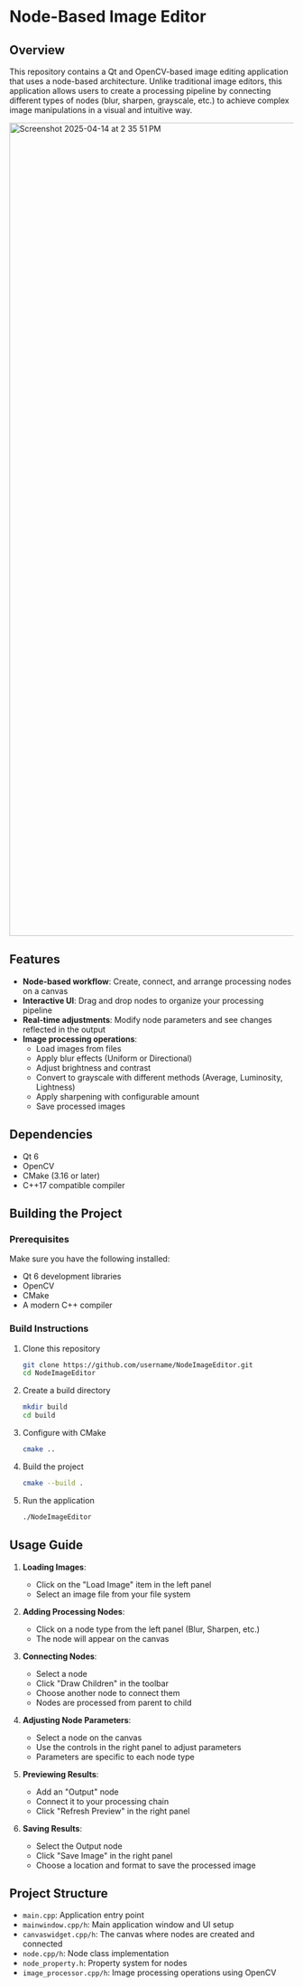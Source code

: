 # Node-Based Image Editor

## Overview

This repository contains a Qt and OpenCV-based image editing application that uses a node-based architecture. Unlike traditional image editors, this application allows users to create a processing pipeline by connecting different types of nodes (blur, sharpen, grayscale, etc.) to achieve complex image manipulations in a visual and intuitive way.

<img width="1440" alt="Screenshot 2025-04-14 at 2 35 51 PM" src="https://github.com/user-attachments/assets/e1b7492e-cf7e-4935-b518-53d38402b1a5" />


## Features

- **Node-based workflow**: Create, connect, and arrange processing nodes on a canvas
- **Interactive UI**: Drag and drop nodes to organize your processing pipeline
- **Real-time adjustments**: Modify node parameters and see changes reflected in the output
- **Image processing operations**:
  - Load images from files
  - Apply blur effects (Uniform or Directional)
  - Adjust brightness and contrast
  - Convert to grayscale with different methods (Average, Luminosity, Lightness)
  - Apply sharpening with configurable amount
  - Save processed images

## Dependencies

- Qt 6
- OpenCV
- CMake (3.16 or later)
- C++17 compatible compiler

## Building the Project

### Prerequisites

Make sure you have the following installed:
- Qt 6 development libraries
- OpenCV
- CMake
- A modern C++ compiler

### Build Instructions

1. Clone this repository
   ```bash
   git clone https://github.com/username/NodeImageEditor.git
   cd NodeImageEditor
   ```

2. Create a build directory
   ```bash
   mkdir build
   cd build
   ```

3. Configure with CMake
   ```bash
   cmake ..
   ```

4. Build the project
   ```bash
   cmake --build .
   ```

5. Run the application
   ```bash
   ./NodeImageEditor
   ```

## Usage Guide

1. **Loading Images**:
   - Click on the "Load Image" item in the left panel
   - Select an image file from your file system

2. **Adding Processing Nodes**:
   - Click on a node type from the left panel (Blur, Sharpen, etc.)
   - The node will appear on the canvas

3. **Connecting Nodes**:
   - Select a node
   - Click "Draw Children" in the toolbar
   - Choose another node to connect them
   - Nodes are processed from parent to child

4. **Adjusting Node Parameters**:
   - Select a node on the canvas
   - Use the controls in the right panel to adjust parameters
   - Parameters are specific to each node type

5. **Previewing Results**:
   - Add an "Output" node
   - Connect it to your processing chain
   - Click "Refresh Preview" in the right panel

6. **Saving Results**:
   - Select the Output node
   - Click "Save Image" in the right panel
   - Choose a location and format to save the processed image

## Project Structure

- `main.cpp`: Application entry point
- `mainwindow.cpp/h`: Main application window and UI setup
- `canvaswidget.cpp/h`: The canvas where nodes are created and connected
- `node.cpp/h`: Node class implementation
- `node_property.h`: Property system for nodes
- `image_processor.cpp/h`: Image processing operations using OpenCV
